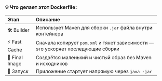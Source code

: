 
### 💡 Что делает этот **Dockerfile**:

| Этап           | Описание                                                                         |
|:---------------|:---------------------------------------------------------------------------------|
| 🛠️ Builder    | Использует Maven для сборки `.jar` файла внутри контейнера                       |
| ⚡ Fast Cache   | Сначала копирует `pom.xml` и тянет зависимости — это ускоряет последующие сборки |
| 🧼 Final Image | Создаётся маленький и чистый образ без Maven и исходников                        |
| 🚀 Запуск      | Приложение стартует напрямую через `java -jar`                                   |


